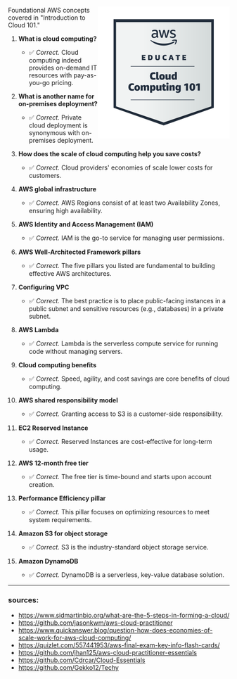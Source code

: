 [<img align="right" alt="GitHub Foundations exam logo" width="300" src="https://github.com/akashdip2001/akashdip2001/raw/main/img/Badge/aws-educate-introduction-to-cloud-101.png">](https://www.credly.com/go/6C69ZOKh) 

Foundational AWS concepts covered in "Introduction to Cloud 101."

1. **What is cloud computing?**  
   - ✅ *Correct.* Cloud computing indeed provides on-demand IT resources with pay-as-you-go pricing.

2. **What is another name for on-premises deployment?**  
   - ✅ *Correct.* Private cloud deployment is synonymous with on-premises deployment.

3. **How does the scale of cloud computing help you save costs?**  
   - ✅ *Correct.* Cloud providers' economies of scale lower costs for customers.

4. **AWS global infrastructure**  
   - ✅ *Correct.* AWS Regions consist of at least two Availability Zones, ensuring high availability.

5. **AWS Identity and Access Management (IAM)**  
   - ✅ *Correct.* IAM is the go-to service for managing user permissions.

6. **AWS Well-Architected Framework pillars**  
   - ✅ *Correct.* The five pillars you listed are fundamental to building effective AWS architectures.

7. **Configuring VPC**  
   - ✅ *Correct.* The best practice is to place public-facing instances in a public subnet and sensitive resources (e.g., databases) in a private subnet.

8. **AWS Lambda**  
   - ✅ *Correct.* Lambda is the serverless compute service for running code without managing servers.

9. **Cloud computing benefits**  
   - ✅ *Correct.* Speed, agility, and cost savings are core benefits of cloud computing.

10. **AWS shared responsibility model**  
    - ✅ *Correct.* Granting access to S3 is a customer-side responsibility.

11. **EC2 Reserved Instance**  
    - ✅ *Correct.* Reserved Instances are cost-effective for long-term usage.

12. **AWS 12-month free tier**  
    - ✅ *Correct.* The free tier is time-bound and starts upon account creation.

13. **Performance Efficiency pillar**  
    - ✅ *Correct.* This pillar focuses on optimizing resources to meet system requirements.

14. **Amazon S3 for object storage**  
    - ✅ *Correct.* S3 is the industry-standard object storage service.

15. **Amazon DynamoDB**  
    - ✅ *Correct.* DynamoDB is a serverless, key-value database solution.

---

### sources:

 * https://www.sidmartinbio.org/what-are-the-5-steps-in-forming-a-cloud/
 * https://github.com/jasonkwm/aws-cloud-practitioner
 * https://www.quickanswer.blog/question-how-does-economies-of-scale-work-for-aws-cloud-computing/
 * https://quizlet.com/557441953/aws-final-exam-key-info-flash-cards/
 * https://github.com/jhan125/aws-cloud-practitioner-essentials
 * https://github.com/Cdrcar/Cloud-Essentials
 * https://github.com/Gekko12/Techy
